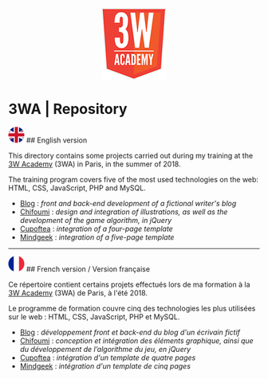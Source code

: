 ﻿<p align="center">
  <img src="https://github.com/Parissay/3WA/blob/master/assets/3wa-logo.png" alt="Chifoumi - The Game">
</p>

# 3WA | Repository

![english flag](https://github.com/Parissay/3WA/blob/master/assets/english-flag.png) ## English version 

This directory contains some projects carried out during my training at the [3W Academy](https://3wa.fr/) (3WA) in Paris, in the summer of 2018.  
  
The training program covers five of the most used technologies on the web: HTML, CSS, JavaScript, PHP and MySQL.

- [Blog](https://github.com/Parissay/3WA/tree/master/Blog) : *front and back-end development of a fictional writer's blog*
- [Chifoumi](https://github.com/Parissay/3WA/tree/master/Chifoumi) : *design and integration of illustrations, as well as the development of the game algorithm, in jQuery*
- [Cupoftea](https://github.com/Parissay/3WA/tree/master/Cupoftea) : *integration of a four-page template*
- [Mindgeek](https://github.com/Parissay/3WA/tree/master/Mindgeek) : *integration of a five-page template*

<hr>

![french flag](https://github.com/Parissay/3WA/blob/master/assets/french-flag.png) ## French version / Version française

Ce répertoire contient certains projets effectués lors de ma formation à la [3W Academy](https://3wa.fr/) (3WA) de Paris, à l'été 2018.

Le programme de formation couvre cinq des technologies les plus utilisées sur le web : HTML, CSS, JavaScript, PHP et MySQL.

- [Blog](https://github.com/Parissay/3WA/tree/master/Blog) : *développement front et back-end du blog d'un écrivain fictif*
- [Chifoumi](https://github.com/Parissay/3WA/tree/master/Chifoumi) : *conception et intégration des éléments graphique, ainsi que du développement de l’algorithme du jeu, en jQuery*
- [Cupoftea](https://github.com/Parissay/3WA/tree/master/Cupoftea) : *intégration d'un template de quatre pages*
- [Mindgeek](https://github.com/Parissay/3WA/tree/master/Mindgeek) : *intégration d'un template de cinq pages*




